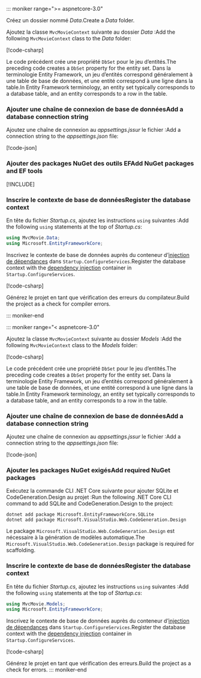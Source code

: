 ::: moniker range=">= aspnetcore-3.0"

<a name="dc"></a>

<span data-ttu-id="9379e-101">Créez un dossier nommé *Data*.</span><span class="sxs-lookup"><span data-stu-id="9379e-101">Create a *Data* folder.</span></span>

<span data-ttu-id="9379e-102">Ajoutez la classe `MvcMovieContext` suivante au dossier *Data* :</span><span class="sxs-lookup"><span data-stu-id="9379e-102">Add the following `MvcMovieContext` class to the *Data* folder:</span></span>  

[!code-csharp[](~/tutorials/first-mvc-app/start-mvc/sample/MvcMovie3/zDocOnly/MvcMovieContext.cs?name=snippet)]

<span data-ttu-id="9379e-103">Le code précédent crée une propriété `DbSet` pour le jeu d’entités.</span><span class="sxs-lookup"><span data-stu-id="9379e-103">The preceding code creates a `DbSet` property for the entity set.</span></span> <span data-ttu-id="9379e-104">Dans la terminologie Entity Framework, un jeu d’entités correspond généralement à une table de base de données, et une entité correspond à une ligne dans la table.</span><span class="sxs-lookup"><span data-stu-id="9379e-104">In Entity Framework terminology, an entity set typically corresponds to a database table, and an entity corresponds to a row in the table.</span></span>

<a name="cs"></a>

### <a name="add-a-database-connection-string"></a><span data-ttu-id="9379e-105">Ajouter une chaîne de connexion de base de données</span><span class="sxs-lookup"><span data-stu-id="9379e-105">Add a database connection string</span></span>

<span data-ttu-id="9379e-106">Ajoutez une chaîne de connexion au *appsettings.jssur* le fichier :</span><span class="sxs-lookup"><span data-stu-id="9379e-106">Add a connection string to the *appsettings.json* file:</span></span>

[!code-json[](~/tutorials/first-mvc-app/start-mvc/sample/MvcMovie3/appsettings_SQLite.json?highlight=10-12)]

### <a name="add-nuget-packages-and-ef-tools"></a><span data-ttu-id="9379e-107">Ajouter des packages NuGet des outils EF</span><span class="sxs-lookup"><span data-stu-id="9379e-107">Add NuGet packages and EF tools</span></span>

[!INCLUDE[](~/includes/add-EF-NuGet-SQLite-CLI.md)]

<a name="reg"></a>

### <a name="register-the-database-context"></a><span data-ttu-id="9379e-108">Inscrire le contexte de base de données</span><span class="sxs-lookup"><span data-stu-id="9379e-108">Register the database context</span></span>

<span data-ttu-id="9379e-109">En tête du fichier *Startup.cs*, ajoutez les instructions `using` suivantes :</span><span class="sxs-lookup"><span data-stu-id="9379e-109">Add the following `using` statements at the top of *Startup.cs*:</span></span>

```csharp
using MvcMovie.Data;
using Microsoft.EntityFrameworkCore;
```

<span data-ttu-id="9379e-110">Inscrivez le contexte de base de données auprès du conteneur d’[injection de dépendances](xref:fundamentals/dependency-injection) dans `Startup.ConfigureServices`.</span><span class="sxs-lookup"><span data-stu-id="9379e-110">Register the database context with the [dependency injection](xref:fundamentals/dependency-injection) container in `Startup.ConfigureServices`.</span></span>

[!code-csharp[](~/tutorials/first-mvc-app/start-mvc/sample/MvcMovie3/Startup.cs?name=snippet_UseSqlite&highlight=6-7)]

<span data-ttu-id="9379e-111">Générez le projet en tant que vérification des erreurs du compilateur.</span><span class="sxs-lookup"><span data-stu-id="9379e-111">Build the project as a check for compiler errors.</span></span>

::: moniker-end

::: moniker range="< aspnetcore-3.0"

<span data-ttu-id="9379e-112">Ajoutez la classe `MvcMovieContext` suivante au dossier *Models* :</span><span class="sxs-lookup"><span data-stu-id="9379e-112">Add the following `MvcMovieContext` class to the *Models* folder:</span></span>  

[!code-csharp[](~/tutorials/first-mvc-app/start-mvc/sample/MvcMovie22/Data/MvcMovieContext.cs)]

<span data-ttu-id="9379e-113">Le code précédent crée une propriété `DbSet` pour le jeu d’entités.</span><span class="sxs-lookup"><span data-stu-id="9379e-113">The preceding code creates a `DbSet` property for the entity set.</span></span> <span data-ttu-id="9379e-114">Dans la terminologie Entity Framework, un jeu d’entités correspond généralement à une table de base de données, et une entité correspond à une ligne dans la table.</span><span class="sxs-lookup"><span data-stu-id="9379e-114">In Entity Framework terminology, an entity set typically corresponds to a database table, and an entity corresponds to a row in the table.</span></span>

<a name="cs"></a>

### <a name="add-a-database-connection-string"></a><span data-ttu-id="9379e-115">Ajouter une chaîne de connexion de base de données</span><span class="sxs-lookup"><span data-stu-id="9379e-115">Add a database connection string</span></span>

<span data-ttu-id="9379e-116">Ajoutez une chaîne de connexion au *appsettings.jssur* le fichier :</span><span class="sxs-lookup"><span data-stu-id="9379e-116">Add a connection string to the *appsettings.json* file:</span></span>

[!code-json[](~/tutorials/razor-pages/razor-pages-start/sample/RazorPagesMovie/appsettings_SQLite.json?highlight=8-10)]

### <a name="add-required-nuget-packages"></a><span data-ttu-id="9379e-117">Ajouter les packages NuGet exigés</span><span class="sxs-lookup"><span data-stu-id="9379e-117">Add required NuGet packages</span></span>

<span data-ttu-id="9379e-118">Exécutez la commande CLI .NET Core suivante pour ajouter SQLite et CodeGeneration.Design au projet :</span><span class="sxs-lookup"><span data-stu-id="9379e-118">Run the following .NET Core CLI command to add SQLite and CodeGeneration.Design  to the project:</span></span>

```dotnetcli
dotnet add package Microsoft.EntityFrameworkCore.SQLite
dotnet add package Microsoft.VisualStudio.Web.CodeGeneration.Design
```

<span data-ttu-id="9379e-119">Le package `Microsoft.VisualStudio.Web.CodeGeneration.Design` est nécessaire à la génération de modèles automatique.</span><span class="sxs-lookup"><span data-stu-id="9379e-119">The `Microsoft.VisualStudio.Web.CodeGeneration.Design` package is required for scaffolding.</span></span>

<a name="reg"></a>

### <a name="register-the-database-context"></a><span data-ttu-id="9379e-120">Inscrire le contexte de base de données</span><span class="sxs-lookup"><span data-stu-id="9379e-120">Register the database context</span></span>

<span data-ttu-id="9379e-121">En tête du fichier *Startup.cs*, ajoutez les instructions `using` suivantes :</span><span class="sxs-lookup"><span data-stu-id="9379e-121">Add the following `using` statements at the top of *Startup.cs*:</span></span>

```csharp
using MvcMovie.Models;
using Microsoft.EntityFrameworkCore;
```

<span data-ttu-id="9379e-122">Inscrivez le contexte de base de données auprès du conteneur d’[injection de dépendances](xref:fundamentals/dependency-injection) dans `Startup.ConfigureServices`.</span><span class="sxs-lookup"><span data-stu-id="9379e-122">Register the database context with the [dependency injection](xref:fundamentals/dependency-injection) container in `Startup.ConfigureServices`.</span></span>

[!code-csharp[](~/tutorials/first-mvc-app/start-mvc/sample/MvcMovie22/Startup.cs?name=snippet_UseSqlite&highlight=11-12)]

<span data-ttu-id="9379e-123">Générez le projet en tant que vérification des erreurs.</span><span class="sxs-lookup"><span data-stu-id="9379e-123">Build the project as a check for errors.</span></span>
::: moniker-end